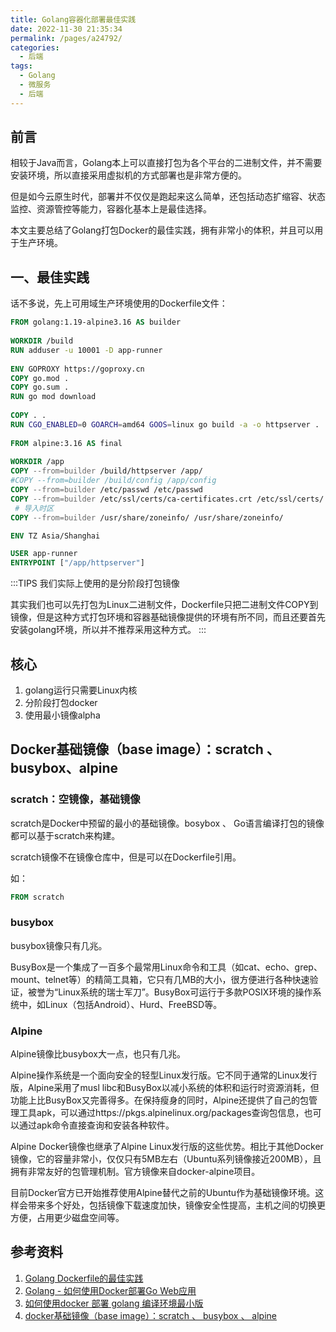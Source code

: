```yaml
---
title: Golang容器化部署最佳实践
date: 2022-11-30 21:35:34
permalink: /pages/a24792/
categories:
  - 后端
tags:
  - Golang
  - 微服务
  - 后端
---
```


## 前言

相较于Java而言，Golang本上可以直接打包为各个平台的二进制文件，并不需要安装环境，所以直接采用虚拟机的方式部署也是非常方便的。

但是如今云原生时代，部署并不仅仅是跑起来这么简单，还包括动态扩缩容、状态监控、资源管控等能力，容器化基本上是最佳选择。

本文主要总结了Golang打包Docker的最佳实践，拥有非常小的体积，并且可以用于生产环境。

<!-- more -->

## 一、最佳实践

话不多说，先上可用域生产环境使用的Dockerfile文件：

```dockerfile
FROM golang:1.19-alpine3.16 AS builder
 
WORKDIR /build
RUN adduser -u 10001 -D app-runner
 
ENV GOPROXY https://goproxy.cn
COPY go.mod .
COPY go.sum .
RUN go mod download
 
COPY . .
RUN CGO_ENABLED=0 GOARCH=amd64 GOOS=linux go build -a -o httpserver .
 
FROM alpine:3.16 AS final
 
WORKDIR /app
COPY --from=builder /build/httpserver /app/
#COPY --from=builder /build/config /app/config
COPY --from=builder /etc/passwd /etc/passwd
COPY --from=builder /etc/ssl/certs/ca-certificates.crt /etc/ssl/certs/
 # 导入时区
COPY --from=builder /usr/share/zoneinfo/ /usr/share/zoneinfo/

ENV TZ Asia/Shanghai

USER app-runner
ENTRYPOINT ["/app/httpserver"]
```
:::TIPS
我们实际上使用的是分阶段打包镜像

其实我们也可以先打包为Linux二进制文件，Dockerfile只把二进制文件COPY到镜像，但是这种方式打包环境和容器基础镜像提供的环境有所不同，而且还要首先安装golang环境，所以并不推荐采用这种方式。
:::

## 核心

1. golang运行只需要Linux内核
2. 分阶段打包docker
3. 使用最小镜像alpha


## Docker基础镜像（base image）：scratch 、busybox、alpine

### scratch：空镜像，基础镜像
scratch是Docker中预留的最小的基础镜像。bosybox 、 Go语言编译打包的镜像都可以基于scratch来构建。

scratch镜像不在镜像仓库中，但是可以在Dockerfile引用。

如：
```dockerfile
FROM scratch
```

### busybox
busybox镜像只有几兆。

BusyBox是一个集成了一百多个最常用Linux命令和工具（如cat、echo、grep、mount、telnet等）的精简工具箱，它只有几MB的大小，很方便进行各种快速验证，被誉为“Linux系统的瑞士军刀”。BusyBox可运行于多款POSIX环境的操作系统中，如Linux（包括Android）、Hurd、FreeBSD等。

### Alpine
Alpine镜像比busybox大一点，也只有几兆。

Alpine操作系统是一个面向安全的轻型Linux发行版。它不同于通常的Linux发行版，Alpine采用了musl libc和BusyBox以减小系统的体积和运行时资源消耗，但功能上比BusyBox又完善得多。在保持瘦身的同时，Alpine还提供了自己的包管理工具apk，可以通过https://pkgs.alpinelinux.org/packages查询包信息，也可以通过apk命令直接查询和安装各种软件。

Alpine Docker镜像也继承了Alpine Linux发行版的这些优势。相比于其他Docker镜像，它的容量非常小，仅仅只有5MB左右（Ubuntu系列镜像接近200MB），且拥有非常友好的包管理机制。官方镜像来自docker-alpine项目。

目前Docker官方已开始推荐使用Alpine替代之前的Ubuntu作为基础镜像环境。这样会带来多个好处，包括镜像下载速度加快，镜像安全性提高，主机之间的切换更方便，占用更少磁盘空间等。


## 参考资料

1. [Golang Dockerfile的最佳实践](https://blog.csdn.net/kingu_crimson/article/details/126266971)
2. [Golang - 如何使用Docker部署Go Web应用](https://www.cnblogs.com/beatleC/p/16056315.html)
3. [如何使用docker 部署 golang 编译环境最小版](https://www.cnblogs.com/jackluo/p/13576448.html)
4. [docker基础镜像（base image）：scratch 、 busybox 、 alpine](http://www.asznl.com/post/48)
